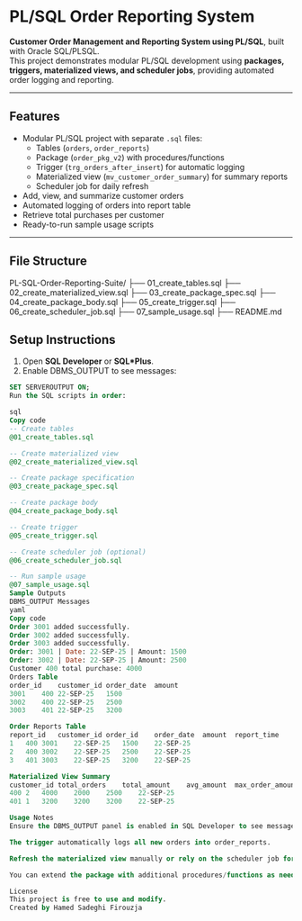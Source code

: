 # PL/SQL Order Reporting System

**Customer Order Management and Reporting System using PL/SQL**, built with Oracle SQL/PLSQL.  
This project demonstrates modular PL/SQL development using **packages, triggers, materialized views, and scheduler jobs**, providing automated order logging and reporting.

---

## **Features**

- Modular PL/SQL project with separate `.sql` files:
  - Tables (`orders`, `order_reports`)
  - Package (`order_pkg_v2`) with procedures/functions
  - Trigger (`trg_orders_after_insert`) for automatic logging
  - Materialized view (`mv_customer_order_summary`) for summary reports
  - Scheduler job for daily refresh
- Add, view, and summarize customer orders
- Automated logging of orders into report table
- Retrieve total purchases per customer
- Ready-to-run sample usage scripts

---

## **File Structure**

PL-SQL-Order-Reporting-Suite/
├── 01_create_tables.sql
├── 02_create_materialized_view.sql
├── 03_create_package_spec.sql
├── 04_create_package_body.sql
├── 05_create_trigger.sql
├── 06_create_scheduler_job.sql
├── 07_sample_usage.sql
├── README.md

## **Setup Instructions**

1. Open **SQL Developer** or **SQL*Plus**.
2. Enable DBMS_OUTPUT to see messages:

```sql
SET SERVEROUTPUT ON;
Run the SQL scripts in order:

sql
Copy code
-- Create tables
@01_create_tables.sql

-- Create materialized view
@02_create_materialized_view.sql

-- Create package specification
@03_create_package_spec.sql

-- Create package body
@04_create_package_body.sql

-- Create trigger
@05_create_trigger.sql

-- Create scheduler job (optional)
@06_create_scheduler_job.sql

-- Run sample usage
@07_sample_usage.sql
Sample Outputs
DBMS_OUTPUT Messages
yaml
Copy code
Order 3001 added successfully.
Order 3002 added successfully.
Order 3003 added successfully.
Order: 3001 | Date: 22-SEP-25 | Amount: 1500
Order: 3002 | Date: 22-SEP-25 | Amount: 2500
Customer 400 total purchase: 4000
Orders Table
order_id	customer_id	order_date	amount
3001	400	22-SEP-25	1500
3002	400	22-SEP-25	2500
3003	401	22-SEP-25	3200

Order Reports Table
report_id	customer_id	order_id	order_date	amount	report_time
1	400	3001	22-SEP-25	1500	22-SEP-25
2	400	3002	22-SEP-25	2500	22-SEP-25
3	401	3003	22-SEP-25	3200	22-SEP-25

Materialized View Summary
customer_id	total_orders	total_amount	avg_amount	max_order_amount	last_order_date
400	2	4000	2000	2500	22-SEP-25
401	1	3200	3200	3200	22-SEP-25

Usage Notes
Ensure the DBMS_OUTPUT panel is enabled in SQL Developer to see messages.

The trigger automatically logs all new orders into order_reports.

Refresh the materialized view manually or rely on the scheduler job for automated daily updates.

You can extend the package with additional procedures/functions as needed.

License
This project is free to use and modify.
Created by Hamed Sadeghi Firouzja
